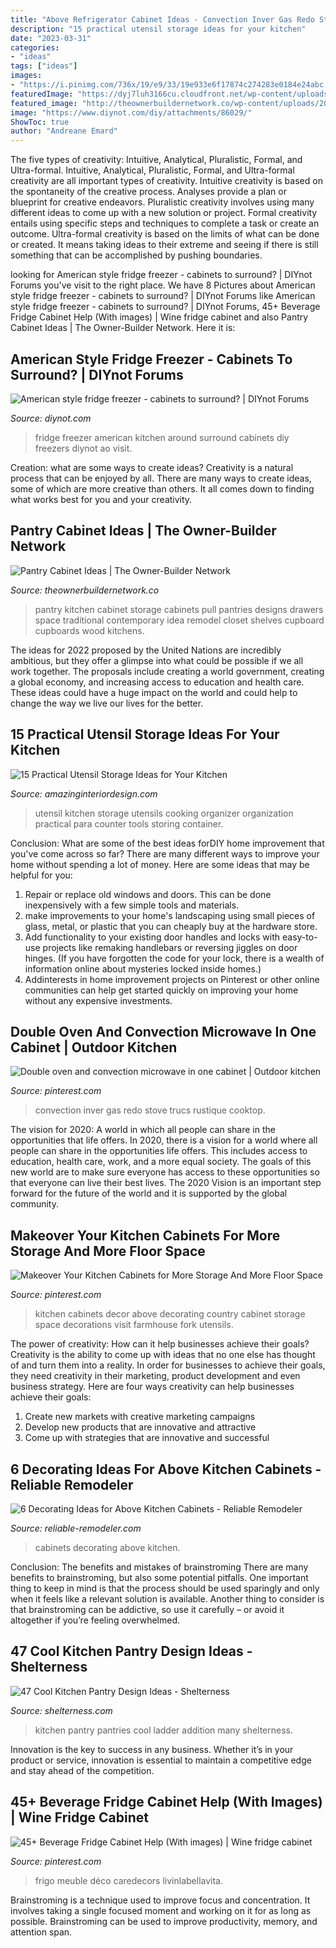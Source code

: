 ```yaml
---
title: "Above Refrigerator Cabinet Ideas - Convection Inver Gas Redo Stove Trucs Rustique Cooktop"
description: "15 practical utensil storage ideas for your kitchen"
date: "2023-03-31"
categories:
- "ideas"
tags: ["ideas"]
images:
- "https://i.pinimg.com/736x/19/e9/33/19e933e6f17874c274283e0184e24abc.jpg"
featuredImage: "https://dyj7luh3166cu.cloudfront.net/wp-content/uploads/sites/6/2015/07/14.jpg"
featured_image: "http://theownerbuildernetwork.co/wp-content/uploads/2014/04/Pantry_Cabinet_Idea_19.jpg"
image: "https://www.diynot.com/diy/attachments/86029/"
ShowToc: true
author: "Andreane Emard"
---
```



The five types of creativity: Intuitive, Analytical, Pluralistic, Formal, and Ultra-formal.
Intuitive, Analytical, Pluralistic, Formal, and Ultra-formal creativity are all important types of creativity. Intuitive creativity is based on the spontaneity of the creative process. Analyses provide a plan or blueprint for creative endeavors. Pluralistic creativity involves using many different ideas to come up with a new solution or project. Formal creativity entails using specific steps and techniques to complete a task or create an outcome. Ultra-formal creativity is based on the limits of what can be done or created. It means taking ideas to their extreme and seeing if there is still something that can be accomplished by pushing boundaries.

	

		
looking for American style fridge freezer - cabinets to surround? | DIYnot Forums you've visit to the right place. We have 8 Pictures about American style fridge freezer - cabinets to surround? | DIYnot Forums like American style fridge freezer - cabinets to surround? | DIYnot Forums, 45+ Beverage Fridge Cabinet Help (With images) | Wine fridge cabinet and also Pantry Cabinet Ideas | The Owner-Builder Network. Here it is:
		
    
## American Style Fridge Freezer - Cabinets To Surround? | DIYnot Forums

<img loading=lazy src="https://www.diynot.com/diy/attachments/86029/" onerror="this.onerror=null;this.src='https://tse3.mm.bing.net/th?id=OIP.nmCDoP2xOTgvEKodeVNqUwHaKl&amp;pid=15.1';" alt="American style fridge freezer - cabinets to surround? | DIYnot Forums">

_Source: diynot.com_

>fridge freezer american kitchen around surround cabinets diy freezers diynot ao visit. 

	

Creation: what are some ways to create ideas?
Creativity is a natural process that can be enjoyed by all. There are many ways to create ideas, some of which are more creative than others. It all comes down to finding what works best for you and your creativity.

    
## Pantry Cabinet Ideas | The Owner-Builder Network

<img loading=lazy src="http://theownerbuildernetwork.co/wp-content/uploads/2014/04/Pantry_Cabinet_Idea_19.jpg" onerror="this.onerror=null;this.src='https://tse3.mm.bing.net/th?id=OIP.xNmHhet4ME28P5e-rcLD1AHaKV&amp;pid=15.1';" alt="Pantry Cabinet Ideas | The Owner-Builder Network">

_Source: theownerbuildernetwork.co_

>pantry kitchen cabinet storage cabinets pull pantries designs drawers space traditional contemporary idea remodel closet shelves cupboard cupboards wood kitchens. 

	

The ideas for 2022 proposed by the United Nations are incredibly ambitious, but they offer a glimpse into what could be possible if we all work together. The proposals include creating a world government, creating a global economy, and increasing access to education and health care. These ideas could have a huge impact on the world and could help to change the way we live our lives for the better.

    
## 15 Practical Utensil Storage Ideas For Your Kitchen

<img loading=lazy src="http://www.amazinginteriordesign.com/wp-content/uploads/2015/12/15-practical-utensil-storage-ideas-for-your-kitchen16.jpg" onerror="this.onerror=null;this.src='https://tse3.mm.bing.net/th?id=OIP.UWWK3NrB4M18zJHwdLkrKgHaHV&amp;pid=15.1';" alt="15 Practical Utensil Storage Ideas for Your Kitchen">

_Source: amazinginteriordesign.com_

>utensil kitchen storage utensils cooking organizer organization practical para counter tools storing container. 

	

Conclusion: What are some of the best ideas forDIY home improvement that you've come across so far?
There are many different ways to improve your home without spending a lot of money. Here are some ideas that may be helpful for you: 
1. Repair or replace old windows and doors. This can be done inexpensively with a few simple tools and materials. 
2. make improvements to your home's landscaping using small pieces of glass, metal, or plastic that you can cheaply buy at the hardware store. 
3. Add functionality to your existing door handles and locks with easy-to-use projects like remaking handlebars or reversing jiggles on door hinges. (If you have forgotten the code for your lock, there is a wealth of information online about mysteries locked inside homes.) 
4. Addinterests in home improvement projects on Pinterest or other online communities can help get started quickly on improving your home without any expensive investments.

    
## Double Oven And Convection Microwave In One Cabinet | Outdoor Kitchen

<img loading=lazy src="https://i.pinimg.com/736x/72/d4/b1/72d4b1f55d5d166c3fa77753a598a746.jpg" onerror="this.onerror=null;this.src='https://tse3.mm.bing.net/th?id=OIP.eZP4cDjBROBLK_a0e2h4CQHaKL&amp;pid=15.1';" alt="Double oven and convection microwave in one cabinet | Outdoor kitchen">

_Source: pinterest.com_

>convection inver gas redo stove trucs rustique cooktop. 

	

The vision for 2020: A world in which all people can share in the opportunities that life offers.
In 2020, there is a vision for a world where all people can share in the opportunities life offers. This includes access to education, health care, work, and a more equal society. The goals of this new world are to make sure everyone has access to these opportunities so that everyone can live their best lives. The 2020 Vision is an important step forward for the future of the world and it is supported by the global community.

    
## Makeover Your Kitchen Cabinets For More Storage And More Floor Space

<img loading=lazy src="https://i.pinimg.com/736x/78/93/45/789345f26136e4e98735969244485ef6.jpg" onerror="this.onerror=null;this.src='https://tse2.mm.bing.net/th?id=OIP.4deeB3u-IHqyrvvoNaHE9QHaJ3&amp;pid=15.1';" alt="Makeover Your Kitchen Cabinets for More Storage And More Floor Space">

_Source: pinterest.com_

>kitchen cabinets decor above decorating country cabinet storage space decorations visit farmhouse fork utensils. 

	

The power of creativity: How can it help businesses achieve their goals?
Creativity is the ability to come up with ideas that no one else has thought of and turn them into a reality. In order for businesses to achieve their goals, they need creativity in their marketing, product development and even business strategy. Here are four ways creativity can help businesses achieve their goals: 
1. Create new markets with creative marketing campaigns 
2. Develop new products that are innovative and attractive 
3. Come up with strategies that are innovative and successful 

    
## 6 Decorating Ideas For Above Kitchen Cabinets - Reliable Remodeler

<img loading=lazy src="https://dyj7luh3166cu.cloudfront.net/wp-content/uploads/sites/6/2015/07/14.jpg" onerror="this.onerror=null;this.src='https://tse1.mm.bing.net/th?id=OIP.wuTRyWnUxxm9hSaoNxI1jwHaLH&amp;pid=15.1';" alt="6 Decorating Ideas for Above Kitchen Cabinets - Reliable Remodeler">

_Source: reliable-remodeler.com_

>cabinets decorating above kitchen. 

	

Conclusion: The benefits and mistakes of brainstroming
There are many benefits to brainstroming, but also some potential pitfalls. One important thing to keep in mind is that the process should be used sparingly and only when it feels like a relevant solution is available. Another thing to consider is that brainstroming can be addictive, so use it carefully – or avoid it altogether if you’re feeling overwhelmed.

    
## 47 Cool Kitchen Pantry Design Ideas - Shelterness

<img loading=lazy src="https://i.shelterness.com/2011/07/ladder-is-a-great-addition-to-many-kitchen-pantries.jpg" onerror="this.onerror=null;this.src='https://tse4.mm.bing.net/th?id=OIP.r5C8xteZqVTXRdMTD6FvCwHaLH&amp;pid=15.1';" alt="47 Cool Kitchen Pantry Design Ideas - Shelterness">

_Source: shelterness.com_

>kitchen pantry pantries cool ladder addition many shelterness. 

	

Innovation is the key to success in any business. Whether it’s in your product or service, innovation is essential to maintain a competitive edge and stay ahead of the competition.

    
## 45+ Beverage Fridge Cabinet Help (With Images) | Wine Fridge Cabinet

<img loading=lazy src="https://i.pinimg.com/736x/19/e9/33/19e933e6f17874c274283e0184e24abc.jpg" onerror="this.onerror=null;this.src='https://tse4.mm.bing.net/th?id=OIP.jduvsgHWi-aCXubk0qjtAQHaJ4&amp;pid=15.1';" alt="45+ Beverage Fridge Cabinet Help (With images) | Wine fridge cabinet">

_Source: pinterest.com_

>frigo meuble déco caredecors livinlabellavita. 

	

Brainstroming is a technique used to improve focus and concentration. It involves taking a single focused moment and working on it for as long as possible. Brainstroming can be used to improve productivity, memory, and attention span.

